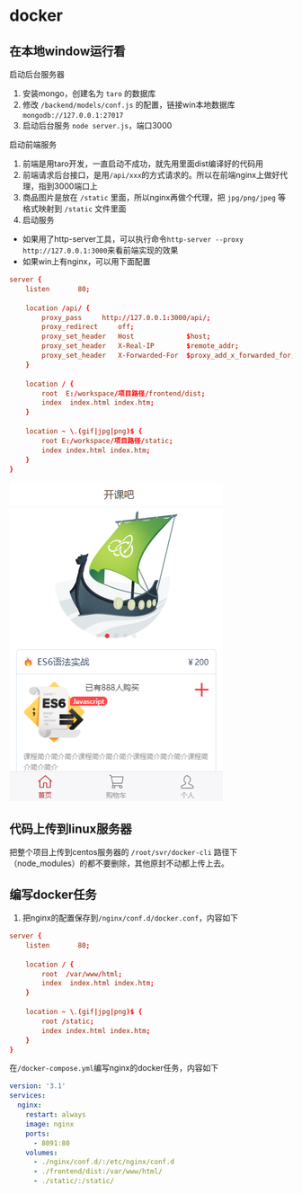 # docker

## 在本地window运行看

启动后台服务器
1. 安装mongo，创建名为 `taro` 的数据库
2. 修改 `/backend/models/conf.js` 的配置，链接win本地数据库`mongodb://127.0.0.1:27017`
3. 启动后台服务 `node server.js`，端口3000

启动前端服务
1. 前端是用taro开发，一直启动不成功，就先用里面dist编译好的代码用
2. 前端请求后台接口，是用`/api/xxx`的方式请求的。所以在前端nginx上做好代理，指到3000端口上
3. 商品图片是放在 `/static` 里面，所以nginx再做个代理，把 `jpg/png/jpeg` 等格式映射到 `/static` 文件里面
4. 启动服务
- 如果用了http-server工具，可以执行命令`http-server --proxy http://127.0.0.1:3000`来看前端实现的效果
- 如果win上有nginx，可以用下面配置
```conf
server {
    listen       80;

    location /api/ {
        proxy_pass     http://127.0.0.1:3000/api/;
        proxy_redirect     off;
        proxy_set_header   Host             $host;
        proxy_set_header   X-Real-IP        $remote_addr;
        proxy_set_header   X-Forwarded-For  $proxy_add_x_forwarded_for;
    }
  
    location / {
        root  E:/workspace/项目路径/frontend/dist;
        index  index.html index.htm;
    }

    location ~ \.(gif|jpg|png)$ {
        root E:/workspace/项目路径/static;
        index index.html index.htm;
    }
}
```

![](./readmeImg/xiaoguo.png)


## 代码上传到linux服务器
把整个项目上传到centos服务器的 `/root/svr/docker-cli` 路径下（node_modules）的都不要删除，其他原封不动都上传上去。


## 编写docker任务
1. 把nginx的配置保存到`/nginx/conf.d/docker.conf`，内容如下
```conf
server {
    listen       80;
  
    location / {
        root  /var/www/html;
        index  index.html index.htm;
    }

    location ~ \.(gif|jpg|png)$ {
        root /static;
        index index.html index.htm;
    }
}
```

在`/docker-compose.yml`编写nginx的docker任务，内容如下
```yml
version: '3.1'
services:
  nginx:
    restart: always
    image: nginx
    ports:
      - 8091:80
    volumes:
      - ./nginx/conf.d/:/etc/nginx/conf.d
      - ./frontend/dist:/var/www/html/
      - ./static/:/static/
```
